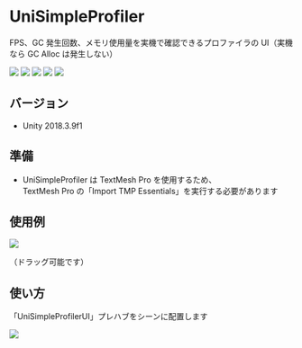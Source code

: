 # UniSimpleProfiler

FPS、GC 発生回数、メモリ使用量を実機で確認できるプロファイラの UI（実機なら GC Alloc は発生しない）

[![](https://img.shields.io/github/release/baba-s/uni-simple-profiler.svg?label=latest%20version)](https://github.com/baba-s/uni-simple-profiler/releases)
[![](https://img.shields.io/github/release-date/baba-s/uni-simple-profiler.svg)](https://github.com/baba-s/uni-simple-profiler/releases)
![](https://img.shields.io/badge/Unity-2018.3%2B-red.svg)
![](https://img.shields.io/badge/.NET-4.x-orange.svg)
[![](https://img.shields.io/github/license/baba-s/uni-simple-profiler.svg)](https://github.com/baba-s/uni-simple-profiler/blob/master/LICENSE)

## バージョン

- Unity 2018.3.9f1

## 準備

- UniSimpleProfiler は TextMesh Pro を使用するため、  
TextMesh Pro の「Import TMP Essentials」を実行する必要があります  

## 使用例

![](https://cdn-ak.f.st-hatena.com/images/fotolife/b/baba_s/20190408/20190408143616.gif)

（ドラッグ可能です）  

## 使い方

「UniSimpleProfilerUI」プレハブをシーンに配置します  

![](https://cdn-ak.f.st-hatena.com/images/fotolife/b/baba_s/20190408/20190408143610.png)